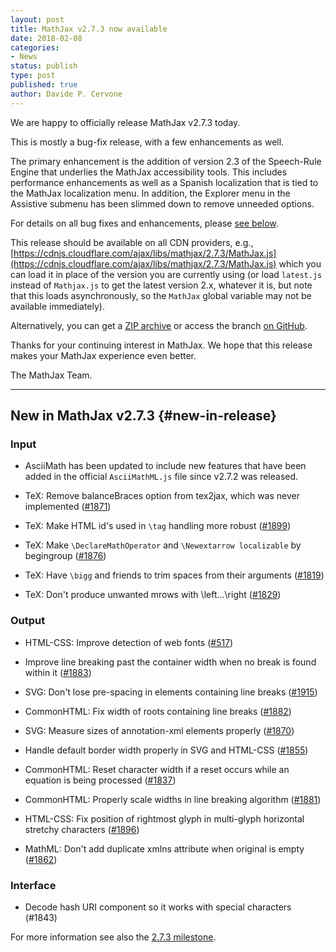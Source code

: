 ```yaml
---
layout: post
title: MathJax v2.7.3 now available
date: 2018-02-08
categories:
- News
status: publish
type: post
published: true
author: Davide P. Cervone
---
```


We are happy to officially release MathJax v2.7.3 today.

This is mostly a bug-fix release, with a few enhancements as well.

The primary enhancement is the addition of version 2.3 of the Speech-Rule Engine that underlies the MathJax accessibility tools. This includes performance enhancements as well as a Spanish localization that is tied to the MathJax localization menu. In addition, the Explorer menu in the Assistive submenu has been slimmed down to remove unneeded options.

For details on all bug fixes and enhancements, please [see below](#new-in-release).

This release should be available on all CDN providers, e.g., [https://cdnjs.cloudflare.com/ajax/libs/mathjax/2.7.3/MathJax.js](https://cdnjs.cloudflare.com/ajax/libs/mathjax/2.7.3/MathJax.js) which you can load it in place of the version you are currently using (or load `latest.js` instead of `Mathjax.js` to get the latest version 2.x, whatever it is, but note that this loads asynchronously, so the `MathJax` global variable may not be available immediately).

Alternatively, you can get a [ZIP archive](https://github.com/mathjax/MathJax/archive/2.7.3.zip) or access the branch [on GitHub](https://github.com/mathjax/MathJax/tree/2.7.3).

Thanks for your continuing interest in MathJax. We hope that this release makes your MathJax experience even better.

The MathJax Team.

* * * * *

## New in MathJax v2.7.3 {#new-in-release}

### Input

* AsciiMath has been updated to include new features that have been added in the official `AsciiMathML.js` file since v2.7.2 was released.

* TeX: Remove balanceBraces option from tex2jax, which was never implemented ([#1871](https://github.com/mathjax/MathJax/issues/1871))

* TeX: Make HTML id's used in `\tag` handling more robust ([#1899](https://github.com/mathjax/MathJax/issues/1899))

* TeX: Make `\DeclareMathOperator` and `\Newextarrow localizable` by begingroup ([#1876](https://github.com/mathjax/MathJax/issues/1876))

* TeX: Have `\bigg` and friends to trim spaces from their arguments ([#1819](https://github.com/mathjax/MathJax/issues/1819))

* TeX: Don't produce unwanted mrows with \left...\right ([#1829](https://github.com/mathjax/MathJax/issues/1829))

### Output

* HTML-CSS: Improve detection of web fonts ([#517](https://github.com/mathjax/MathJax/issues/517))

* Improve line breaking past the container width when no break is found within it ([#1883](https://github.com/mathjax/MathJax/issues/1883))

* SVG: Don't lose pre-spacing in elements containing line breaks ([#1915](https://github.com/mathjax/MathJax/issues/1915))

* CommonHTML: Fix width of roots containing line breaks ([#1882](https://github.com/mathjax/MathJax/issues/1882))

* SVG: Measure sizes of annotation-xml elements properly ([#1870](https://github.com/mathjax/MathJax/issues/1870))

* Handle default border width properly in SVG and HTML-CSS ([#1855](https://github.com/mathjax/MathJax/issues/1855))

* CommonHTML: Reset character width if a reset occurs while an equation is being processed ([#1837](https://github.com/mathjax/MathJax/issues/1837))

* CommonHTML: Properly scale widths in line breaking algorithm ([#1881](https://github.com/mathjax/MathJax/issues/1881))

* HTML-CSS: Fix position of rightmost glyph in multi-glyph horizontal stretchy characters ([#1896](https://github.com/mathjax/MathJax/issues/1896))

* MathML: Don't add duplicate xmlns attribute when original is empty ([#1862](https://github.com/mathjax/MathJax/issues/1862))

### Interface

* Decode hash URI component so it works with special characters (#1843)


For more information see also the [2.7.3 milestone](https://github.com/mathjax/MathJax/milestone/17?closed=1).
